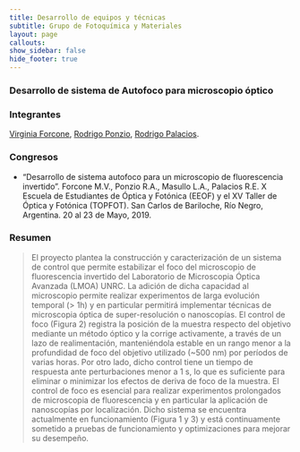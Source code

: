 ```yaml
---
title: Desarrollo de equipos y técnicas
subtitle: Grupo de Fotoquímica y Materiales
layout: page
callouts:
show_sidebar: false
hide_footer: true
---
```


### Desarrollo de sistema de Autofoco para microscopio óptico

### Integrantes
[Virginia Forcone](/forcone), [Rodrigo Ponzio](/ponzio), [Rodrigo Palacios](/palacios).

### Congresos
- “Desarrollo de sistema autofoco para un microscopio de fluorescencia invertido”. Forcone M.V., Ponzio R.A., Masullo L.A., Palacios R.E. X Escuela de Estudiantes de Óptica y Fotónica (EEOF) y el XV Taller de Óptica y Fotónica (TOPFOT). San Carlos de Bariloche, Río Negro, Argentina. 20 al 23 de Mayo, 2019.

### Resumen
> El proyecto plantea la construcción y caracterización de un sistema de control que permite estabilizar el foco del microscopio de fluorescencia invertido del Laboratorio de Microscopia Óptica Avanzada (LMOA) UNRC. La adición de dicha capacidad al microscopio permite realizar experimentos de larga evolución temporal (> 1h) y en particular permitirá implementar técnicas de microscopia óptica de super-resolución o nanoscopías.
El control de foco (Figura 2) registra la posición de la muestra respecto del objetivo mediante un método óptico y la corrige activamente, a través de un lazo de realimentación, manteniéndola estable en un rango menor a la profundidad de foco del objetivo utilizado (~500 nm) por períodos de varias horas. Por otro lado, dicho control tiene un tiempo de respuesta ante perturbaciones menor a 1 s, lo que es suficiente para eliminar o minimizar los efectos de deriva de foco de la muestra. El control de foco es esencial para realizar experimentos prolongados de microscopia de fluorescencia y en particular la aplicación de nanoscopías por localización. 
Dicho sistema se encuentra actualmente en funcionamiento (Figura 1 y 3) y está continuamente sometido a pruebas de funcionamiento y optimizaciones para mejorar su desempeño.
